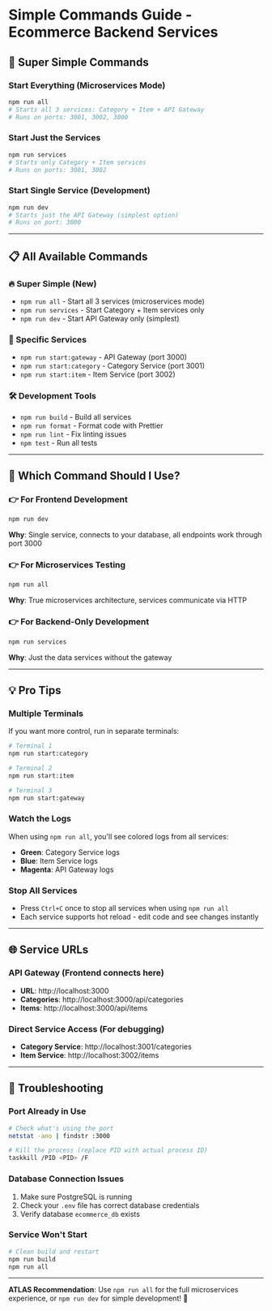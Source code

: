 # Simple Commands Guide - Ecommerce Backend Services

## 🚀 **Super Simple Commands**

### **Start Everything (Microservices Mode)**
```bash
npm run all
# Starts all 3 services: Category + Item + API Gateway
# Runs on ports: 3001, 3002, 3000
```

### **Start Just the Services**  
```bash
npm run services
# Starts only Category + Item services
# Runs on ports: 3001, 3002
```

### **Start Single Service (Development)**
```bash
npm run dev
# Starts just the API Gateway (simplest option)
# Runs on port: 3000
```

---

## 📋 **All Available Commands**

### **🔥 Super Simple (New)**
- `npm run all` - Start all 3 services (microservices mode)
- `npm run services` - Start Category + Item services only  
- `npm run dev` - Start API Gateway only (simplest)

### **🎯 Specific Services**
- `npm run start:gateway` - API Gateway (port 3000)
- `npm run start:category` - Category Service (port 3001)
- `npm run start:item` - Item Service (port 3002)

### **🛠️ Development Tools**
- `npm run build` - Build all services
- `npm run format` - Format code with Prettier
- `npm run lint` - Fix linting issues
- `npm test` - Run all tests

---

## 🎯 **Which Command Should I Use?**

### **👉 For Frontend Development**
```bash
npm run dev
```
**Why**: Single service, connects to your database, all endpoints work through port 3000

### **👉 For Microservices Testing**  
```bash
npm run all
```
**Why**: True microservices architecture, services communicate via HTTP

### **👉 For Backend-Only Development**
```bash
npm run services
```
**Why**: Just the data services without the gateway

---

## 💡 **Pro Tips**

### **Multiple Terminals**
If you want more control, run in separate terminals:
```bash
# Terminal 1
npm run start:category

# Terminal 2  
npm run start:item

# Terminal 3
npm run start:gateway
```

### **Watch the Logs**
When using `npm run all`, you'll see colored logs from all services:
- **Green**: Category Service logs
- **Blue**: Item Service logs  
- **Magenta**: API Gateway logs

### **Stop All Services**
- Press `Ctrl+C` once to stop all services when using `npm run all`
- Each service supports hot reload - edit code and see changes instantly

---

## 🌐 **Service URLs**

### **API Gateway** (Frontend connects here)
- **URL**: http://localhost:3000
- **Categories**: http://localhost:3000/api/categories
- **Items**: http://localhost:3000/api/items

### **Direct Service Access** (For debugging)
- **Category Service**: http://localhost:3001/categories  
- **Item Service**: http://localhost:3002/items

---

## 🔧 **Troubleshooting**

### **Port Already in Use**
```bash
# Check what's using the port
netstat -ano | findstr :3000

# Kill the process (replace PID with actual process ID)
taskkill /PID <PID> /F
```

### **Database Connection Issues**
1. Make sure PostgreSQL is running
2. Check your `.env` file has correct database credentials
3. Verify database `ecommerce_db` exists

### **Service Won't Start**
```bash
# Clean build and restart
npm run build
npm run all
```

---

**ATLAS Recommendation**: Use `npm run all` for the full microservices experience, or `npm run dev` for simple development! 🚀
